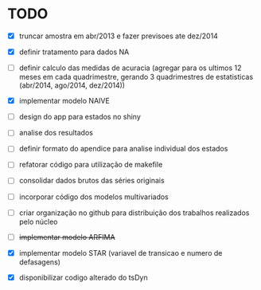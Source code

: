 TODO
===

- [x] truncar amostra em abr/2013 e fazer previsoes ate dez/2014

- [x] definir tratamento para dados NA

- [ ] definir calculo das medidas de acuracia (agregar para os ultimos 12 meses em cada quadrimestre, gerando 3 quadrimestres de estatisticas (abr/2014, ago/2014, dez/2014))

- [x] implementar modelo NAIVE

- [ ] design do app para estados no shiny

- [ ] analise dos resultados

- [ ] definir formato do apendice para analise individual dos estados

- [ ] refatorar código para utilização de makefile

- [ ] consolidar dados brutos das séries originais

- [ ] incorporar código dos modelos multivariados

- [ ] criar organização no github para distribuição dos trabalhos realizados pelo núcleo

- [ ] ~~implementar modelo ARFIMA~~

- [x] implementar modelo STAR (variavel de transicao e numero de defasagens)

- [x] disponibilizar codigo alterado do tsDyn